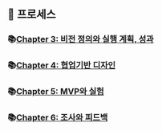 ## 🦄 프로세스

### 📚[Chapter 3: 비전 정의와 실행 계획, 성과](https://github.com/saseungmin/reading_books_record_repository/tree/master/summarize_books_in_markdown/LEAN-UX/Part%202/Chapter%203)

### 📚[Chapter 4: 협업기반 디자인](https://github.com/saseungmin/reading_books_record_repository/tree/master/summarize_books_in_markdown/LEAN-UX/Part%202/Chapter%204)

### 📚[Chapter 5: MVP와 실험](https://github.com/saseungmin/reading_books_record_repository/tree/master/summarize_books_in_markdown/LEAN-UX/Part%202/Chapter%205)

### 📚[Chapter 6: 조사와 피드백](https://github.com/saseungmin/reading_books_record_repository/tree/master/summarize_books_in_markdown/LEAN-UX/Part%202/Chapter%206)
